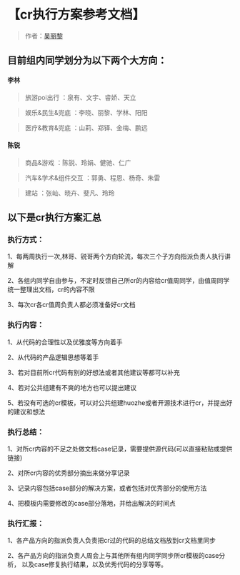 # 【cr执行方案参考文档】

> 作者：[吴丽黎](baidu://message/?id=吴丽黎416) 

## 目前组内同学划分为以下两个大方向：

#### 李林

> 旅游poi出行 ：泉有、文宇、睿娇、天立

> 娱乐&民生&兜底 ：李晓、丽黎、学林、阳阳

> 医疗&教育&兜底 ：山莉、郑铎、金梅、鹏远


#### 陈锐

> 商品&游戏 ：陈锐、玲娟、健驰、仁广

> 汽车&学术&组件交互 ：郭勇、程恩、杨奇、朱雷

> 建站 ：张屾、晓卉、斐凡、玲玲




## 以下是cr执行方案汇总

### 执行方式：

    
   1、每两周执行一次,林哥、锐哥两个方向轮流，每次三个子方向指派负责人执行讲解
   
   2、各组内同学自由参与，不定时反馈自己所cr的内容给cr值周同学，由值周同学统一整理出文档，cr的内容不限
   
   3、每次cr各cr值周负责人都必须准备好cr文档

### 执行内容：  

   1、从代码的合理性以及优雅度等方向着手
   
   2、从代码的产品逻辑思想等着手
   
   3、若对目前所cr代码有别的好想法或者其他建议等都可以补充
   
   4、若对公共组建有不爽的地方也可以提出建议
   
   5、若没有可选的cr模板，可以对公共组建huozhe或者开源技术进行cr，并提出好的建议和想法

### 执行总结： 

   1、对所cr内容的不足之处做文档case记录，需要提供源代码(可以直接粘贴或提供链接)   
   
   2、对所cr内容的优秀部分摘出来做分享记录
   
   3、记录内容包括case部分的解决方案，或者包括对优秀部分的使用方法
   
   4、把模板内需要修改的case部分落地，并给出解决的时间点

### 执行汇报：

   1、各产品方向的指派负责人负责把cr过的代码的总结文档放到cr文档里同步
   
   2、各产品方向的指派负责人周会上与其他所有组内同学同步所cr模板的case分析，
      以及case修复执行结果，以及优秀代码的分享等等。

